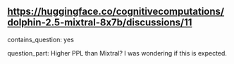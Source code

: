 ## https://huggingface.co/cognitivecomputations/dolphin-2.5-mixtral-8x7b/discussions/11

contains_question: yes

question_part: Higher PPL than Mixtral? 
I was wondering if this is expected.